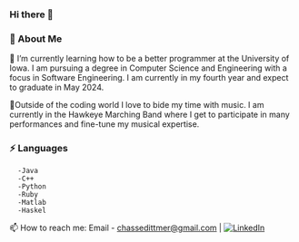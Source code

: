 ###  Hi there 👋

### 💬 About Me

<!--
**ChaseDitt/ChaseDitt** is a ✨ _special_ ✨ repository because its `README.md` (this file) appears on your GitHub profile.

Here are some ideas to get you started:

- 🔭 I’m currently working on ...
- 🌱 I’m currently learning ...
- 👯 I’m looking to collaborate on ...
- 🤔 I’m looking for help with ...
- 💬 Ask me about ...
- 📫 How to reach me: ...
- 😄 Pronouns: ...
- ⚡ Fun fact: ...
-->
🔬 I’m currently learning how to be a better programmer at the University of Iowa. I am pursuing a degree in Computer Science and Engineering with a focus in Software Engineering. I am currently in my fourth year and expect to graduate in May 2024.

🌱Outside of the coding world I love to bide my time with music. I am currently in the Hawkeye Marching Band where I get to participate in many performances and fine-tune my musical expertise.






### ⚡ Languages
      -Java
      -C++
      -Python
      -Ruby
      -Matlab
      -Haskel
      






📫 How to reach me: Email - chassedittmer@gmail.com | [![LinkedIn](https://img.shields.io/badge/LinkedIn-000000?style=for-the-badge&logo=LinkedIn&logoColor=white)](https://www.linkedin.com/in/chase-dittmer/)


